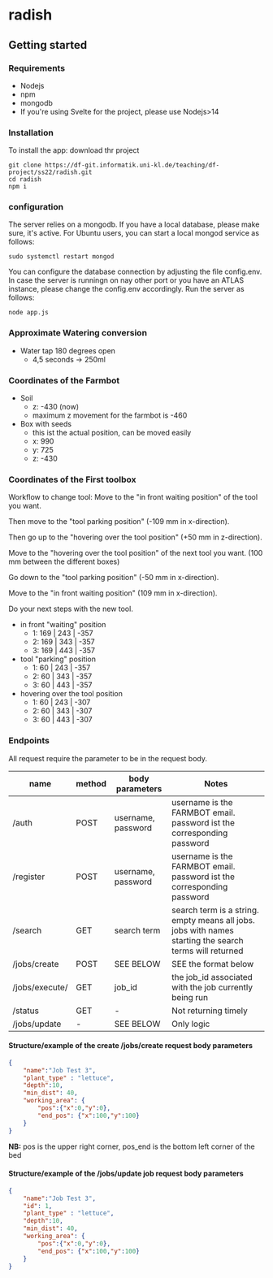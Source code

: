 # radish



## Getting started
### Requirements
 - Nodejs
 - npm
 - mongodb
 - If you're using Svelte for the project, please use Nodejs>14
### Installation  
To install the app:
download thr project 
```
git clone https://df-git.informatik.uni-kl.de/teaching/df-project/ss22/radish.git
cd radish
npm i
```
### configuration
The server relies on a mongodb. If you have a local database, please make sure, it's active.
For Ubuntu users, you can start a local mongod service as follows:
```
sudo systemctl restart mongod
```
You can configure the database connection by adjusting the file config.env. In case the server is runningn on nay other port or you have an ATLAS instance, please change the config.env accordingly.
Run the server as follows:
```
node app.js
```


### Approximate Watering conversion

- Water tap 180 degrees open
  - 4,5 seconds -> 250ml

### Coordinates of the Farmbot

- Soil
   - z: -430 (now)
   - maximum z movement for the farmbot is -460
- Box with seeds
   - this ist the actual position, can be moved easily
   - x: 990
   - y: 725
   - z: -430

### Coordinates of the First toolbox

Workflow to change tool:
Move to the "in front waiting position" of the tool you want.

Then move to the "tool parking position" (-109 mm in x-direction).

Then go up to the "hovering over the tool position" (+50 mm in z-direction).

Move to the "hovering over the tool position" of the next tool you want. (100 mm between the different boxes)

Go down to the "tool parking position" (-50 mm in x-direction).

Move to the "in front waiting position" (109 mm in x-direction).

Do your next steps with the new tool.

- in front "waiting" position
  - 1: 169 | 243 | -357
  - 2: 169 | 343 | -357
  - 3: 169 | 443 | -357
- tool "parking" position
  - 1: 60 | 243 | -357
  - 2: 60 | 343 | -357
  - 3: 60 | 443 | -357
- hovering over the tool position
  - 1: 60 | 243 | -307
  - 2: 60 | 343 | -307
  - 3: 60 | 443 | -307

### Endpoints
All request require the parameter  to be in the request body.


| name           | method | body  parameters   | Notes                                                                                                  |
|----------------|--------|--------------------|--------------------------------------------------------------------------------------------------------|
| /auth          | POST   | username, password | username is the FARMBOT email. password ist the corresponding password                                 |
| /register      | POST   | username, password | username is the FARMBOT email. password ist the corresponding password                                 |
| /search        | GET    | search term        | search term is a string. empty means all jobs. jobs with names starting the search terms will returned |
| /jobs/create   | POST   | SEE BELOW          | SEE the format below                                                                                   |
| /jobs/execute/ | GET    | job_id             | the job_id associated with the job currently being run                                                 |
| /status        | GET    | -                  | Not returning timely                                                                                   |
| /jobs/update   | -      | SEE BELOW          | Only logic                                                                                             |

#### Structure/example of the create /jobs/create request body parameters
```json
{
    "name":"Job Test 3",
    "plant_type" : "lettuce",
    "depth":10,
    "min_dist": 40,
    "working_area": {
        "pos":{"x":0,"y":0},
        "end_pos": {"x":100,"y":100}
    }
}
```
**NB:** pos is the upper right corner,  pos_end is the bottom left corner of the bed
#### Structure/example of the /jobs/update job request body parameters
```json
{
    "name":"Job Test 3",
    "id": 1,
    "plant_type" : "lettuce",
    "depth":10,
    "min_dist": 40,
    "working_area": {
        "pos":{"x":0,"y":0},
        "end_pos": {"x":100,"y":100}
    }
}
```
